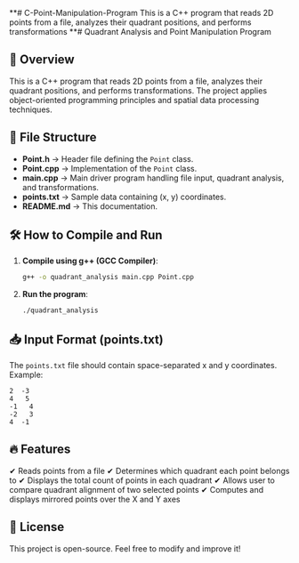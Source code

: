 **# C-Point-Manipulation-Program
This is a C++ program that reads 2D points from a file, analyzes their quadrant positions, and performs transformations
**# Quadrant Analysis and Point Manipulation Program

## 📌 Overview
This is a C++ program that reads 2D points from a file, analyzes their quadrant positions, and performs transformations. The project applies object-oriented programming principles and spatial data processing techniques.

## 📂 File Structure
- **Point.h** → Header file defining the `Point` class.
- **Point.cpp** → Implementation of the `Point` class.
- **main.cpp** → Main driver program handling file input, quadrant analysis, and transformations.
- **points.txt** → Sample data containing (x, y) coordinates.
- **README.md** → This documentation.

## 🛠️ How to Compile and Run
1. **Compile using g++ (GCC Compiler)**:
   ```sh
   g++ -o quadrant_analysis main.cpp Point.cpp
   ```
2. **Run the program**:
   ```sh
   ./quadrant_analysis
   ```

## 📥 Input Format (points.txt)
The `points.txt` file should contain space-separated x and y coordinates. Example:
```
2  -3
4   5
-1   4
-2   3
4  -1
```

## 🔥 Features
✔ Reads points from a file
✔ Determines which quadrant each point belongs to
✔ Displays the total count of points in each quadrant
✔ Allows user to compare quadrant alignment of two selected points
✔ Computes and displays mirrored points over the X and Y axes

## 📜 License
This project is open-source. Feel free to modify and improve it!

